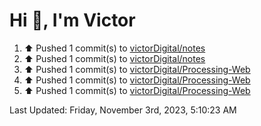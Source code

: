 <h1>Hi 👋, I'm Victor </h1>

<!--RECENT_ACTIVITY:start-->
1. ⬆️ Pushed 1 commit(s) to [victorDigital/notes](https://github.com/victorDigital/notes)<br>
2. ⬆️ Pushed 1 commit(s) to [victorDigital/notes](https://github.com/victorDigital/notes)<br>
3. ⬆️ Pushed 1 commit(s) to [victorDigital/Processing-Web](https://github.com/victorDigital/Processing-Web)<br>
4. ⬆️ Pushed 1 commit(s) to [victorDigital/Processing-Web](https://github.com/victorDigital/Processing-Web)<br>
5. ⬆️ Pushed 1 commit(s) to [victorDigital/Processing-Web](https://github.com/victorDigital/Processing-Web)<br>
<!--RECENT_ACTIVITY:end-->

<!--RECENT_ACTIVITY:last_update-->
Last Updated: Friday, November 3rd, 2023, 5:10:23 AM
<!--RECENT_ACTIVITY:last_update_end-->
